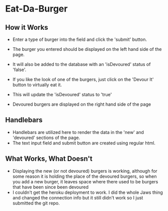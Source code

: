 # Eat-Da-Burger

## How it Works
- Enter a type  of burger into the field and click the 'submit' button. 
- The burger you entered should be displayed on the left hand side of the page.
- It will also be added to the database with an 'isDevoured' status of 'false'.

- If you like the look of one of the burgers, just click on the 'Devour It' button to virtually eat it.
- This will update the 'isDevoured' status to 'true'
- Devoured burgers are displayed on the right hand side of the page

## Handlebars
- Handlebars are utilized here to render the data in the 'new' and 'devoured' sections of the page.
- The text input field and submit button are created using regular html.

## What Works, What Doesn't
- Displaying the new (or not devoured) burgers is working, although for some reason it is holding the place of the devoured burgers, so when you add a new burger, it leaves space where there used to be burgers that have been since been devoured
- I couldn't get the heroku deployment to work. I did the whole Jaws thing and changed the connection info but it still didn't work so I just submitted the git repo.